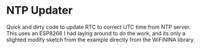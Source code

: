 # NTP Updater
Quick and dirty code to update RTC to correct UTC time from NTP server.  This uses an ESP8266 I had laying around to do the work, and its only a slighted modify sketch from the example directly from the WiFiNINA library.